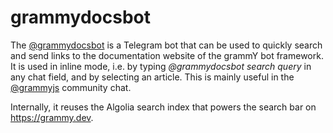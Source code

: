 # grammydocsbot

The [@grammydocsbot](https://t.me/grammYdocsbot) is a Telegram bot that can be used to quickly search and send links to the documentation website of the grammY bot framework.
It is used in inline mode, i.e. by typing _@grammydocsbot search query_ in any chat field, and by selecting an article.
This is mainly useful in the [@grammyjs](https://t.me/grammyjs) community chat.

Internally, it reuses the Algolia search index that powers the search bar on <https://grammy.dev>.
